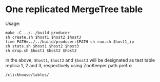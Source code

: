 One replicated MergeTree table
==============================

Usage:

    make -C ../../build producer
    sh create.sh $host1 $host2 $host3
    time PATH=../../build/producer:$PATH sh run.sh $host1_ip
    sh stats.sh $host1 $host2 $host3
    sh drop.sh $host1 $host2 $host3

In the above, `$host1`, `$host2` and `$host3` will be designated as test table
replica 1, 2 and 3, respectively using ZooKeeper path prefix:

    /clickhouse/tables/
